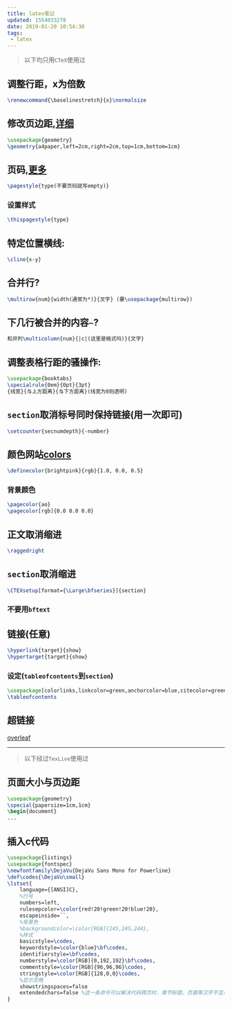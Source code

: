 ```yaml
---
title: latex笔记
updated: 1554033278
date: 2019-01-20 10:54:38
tags:
 - latex
---
```


> 以下均只用`CTeX`使用过

## 调整行距，x为倍数

```tex
\renewcommand{\baselinestretch}{x}\normalsize
```

## 修改页边距,[详细](http://blog.sina.com.cn/s/blog_531bb7630101832g.html)

```tex
\usepackage{geometry}
\geometry{a4paper,left=2cm,right=2cm,top=1cm,bottom=1cm}
```

## 页码,[更多](https://blog.csdn.net/japinli/article/details/51418977)

```tex
\pagestyle{type(不要页码就写empty)}
```
### 设置样式

```tex
\thispagestyle{type}
```

## 特定位置横线:

```tex
\cline{x-y}
```

## 合并行?

```tex
\multirow{num}{width(通常为*)}{文字} (要\usepackage{multirow})
```

## 下几行被合并的内容`~`?

```tex
和并列\multicolumn{num}{|c|(这里是格式吗)}{文字}
```

## 调整表格行距的骚操作:

```tex
\usepackage{booktabs}
\specialrule{0em}{0pt}{3pt}
{线宽}{与上方距离}{与下方距离}(线宽为0则透明)
```

## `section`取消标号同时保持链接(用一次即可)

```tex
\setcounter{secnumdepth}{-number}
```

## 颜色网站[colors](http://latexcolor.com/)

```tex
\definecolor{brightpink}{rgb}{1.0, 0.0, 0.5}
```
### 背景颜色

```tex
\pagecolor{ao}
\pagecolor[rgb]{0.0 0.0 0.0}
```

## 正文取消缩进

```tex
\raggedright
```
## `section`取消缩进

```tex
\CTEXsetup[format={\Large\bfseries}]{section}
```
### 不要用`bftext`

## 链接(任意)

```tex
\hyperlink{target}{show}
\hypertarget{target}{show}
```
### 设定(`tableofcontents`到`section`)

```tex
\usepackage[colorlinks,linkcolor=green,anchorcolor=blue,citecolor=green,CJKbookmarks=True]{hyperref}
\tableofcontents
```

## 超链接

[overleaf](https://www.overleaf.com/learn/latex/Hyperlinks)

 ---

> 以下经过`TexLive`使用过

## 页面大小与页边距

```tex
\usepackage{geometry}
\special{papersize=1cm,1cm}
\begin{document}
...
```

## 插入c代码

```tex
\usepackage{listings}
\usepackage{fontspec}
\newfontfamily\DejaVu{DejaVu Sans Mono for Powerline}
\def\codes{\DejaVu\small}
\lstset{
    language={[ANSI]C},
    %行号
    numbers=left,
    rulesepcolor=\color{red!20!green!20!blue!20},
    escapeinside=``,
    %背景色
    %backgroundcolor=\color[RGB]{245,245,244},
    %样式
    basicstyle=\codes,
    keywordstyle=\color{blue}\bf\codes,
    identifierstyle=\bf\codes,
    numberstyle=\color[RGB]{0,192,192}\bf\codes,
    commentstyle=\color[RGB]{96,96,96}\codes,
    stringstyle=\color[RGB]{128,0,0}\codes,
    %显示空格
    showstringspaces=false
    extendedchars=false %这一条命令可以解决代码跨页时，章节标题，页眉等汉字不显示的问题
}
```
